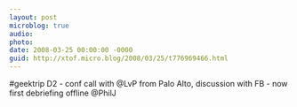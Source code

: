 ```yaml
---
layout: post
microblog: true
audio: 
photo: 
date: 2008-03-25 00:00:00 -0000
guid: http://xtof.micro.blog/2008/03/25/t776969466.html
---
```

#geektrip D2 - conf call with @LvP from Palo Alto, discussion with FB - now first debriefing offline @PhilJ
